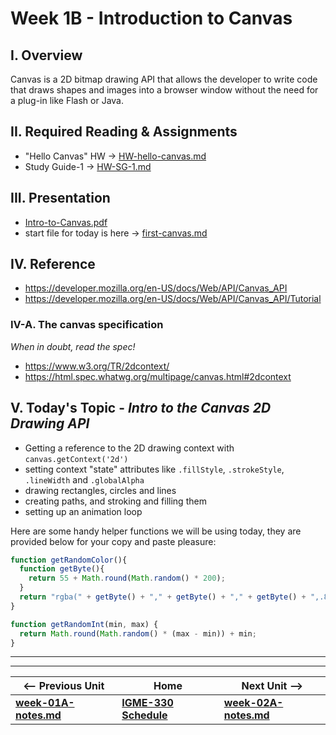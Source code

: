 # Week 1B - Introduction to Canvas

## I. Overview
Canvas is a 2D bitmap drawing API that allows the developer to write code that draws shapes and images into a browser window without the need for a plug-in like Flash or Java. 

## II. Required Reading & Assignments
* "Hello Canvas" HW -> [HW-hello-canvas.md](https://github.com/tonethar/IGME-330-Master/blob/master/notes/HW-hello-canvas.md)
* Study Guide-1 -> [HW-SG-1.md](https://github.com/tonethar/IGME-330-Master/blob/master/notes/HW-SG-1.md)

## III. Presentation
- [Intro-to-Canvas.pdf](https://github.com/tonethar/IGME-330-Master/blob/master/presentations/Intro-to-Canvas.pdf)
- start file for today is here -> [first-canvas.md](_files/first-canvas.md)

## IV. Reference
- https://developer.mozilla.org/en-US/docs/Web/API/Canvas_API
- https://developer.mozilla.org/en-US/docs/Web/API/Canvas_API/Tutorial

### IV-A. The canvas specification
*When in doubt, read the spec!*
- https://www.w3.org/TR/2dcontext/
- https://html.spec.whatwg.org/multipage/canvas.html#2dcontext

## V. Today's Topic - *Intro to the Canvas 2D Drawing API*
- Getting a reference to the 2D drawing context with `canvas.getContext('2d')`
- setting context "state" attributes like `.fillStyle`, `.strokeStyle`, `.lineWidth` and `.globalAlpha`
- drawing rectangles, circles and lines
- creating paths, and stroking and filling them
- setting up an animation loop

Here are some handy helper functions we will be using today, they are provided below for your copy and paste pleasure:

```js
function getRandomColor(){
  function getByte(){
    return 55 + Math.round(Math.random() * 200);
  }
  return "rgba(" + getByte() + "," + getByte() + "," + getByte() + ",.8)";
}

function getRandomInt(min, max) {
  return Math.round(Math.random() * (max - min)) + min;
}
```

<hr><hr>

| <-- Previous Unit | Home | Next Unit -->
| --- | --- | --- 
| [**week-01A-notes.md**](week-01A-notes.md)     |  [**IGME-330 Schedule**](../schedule.md) | [**week-02A-notes.md**](week-02A-notes.md)
